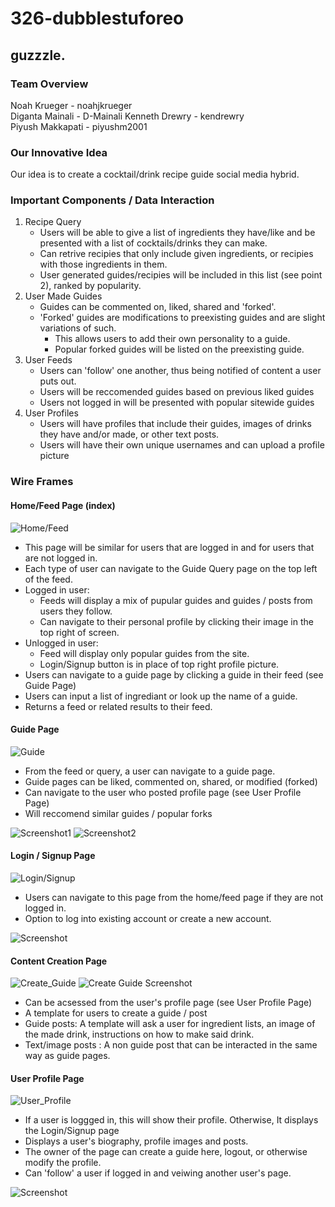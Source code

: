 # 326-dubblestuforeo  
## guzzzle.
### Team Overview  
Noah Krueger - noahjkrueger  
Diganta Mainali - D-Mainali
Kenneth Drewry - kendrewry  
Piyush Makkapati - piyushm2001  
### Our Innovative Idea  
Our idea is to create a cocktail/drink recipe guide social media hybrid.
### Important Components / Data Interaction
1. Recipe Query
    - Users will be able to give a list of ingredients they have/like and be presented with a list of cocktails/drinks they can make.
    - Can retrive recipies that only include given ingredients, or recipies with those ingredients in them.
    - User generated guides/recipies will be included in this list (see point 2), ranked by popularity.
2. User Made Guides
    - Guides can be commented on, liked, shared and 'forked'.
    - 'Forked' guides are modifications to preexisting guides and are slight variations of such. 
        - This allows users to add their own personality to a guide.
        - Popular forked guides will be listed on the preexisting guide.
3. User Feeds
    - Users can 'follow' one another, thus being notified of content a user puts out.
    - Users will be reccomended guides based on previous liked guides
    - Users not logged in will be presented with popular sitewide guides
4. User Profiles
    - Users will have profiles that include their guides, images of drinks they have and/or made, or other text posts.
    - Users will have their own unique usernames and can upload a profile picture
### Wire Frames

#### Home/Feed Page (index)
![Home/Feed](wireframes/feed_index.png)
- This page will be similar for users that are logged in and for users that are not logged in.
- Each type of user can navigate to the Guide Query page on the top left of the feed.
- Logged in user:
    - Feeds will display a mix of pupular guides and guides / posts from users they follow.
    - Can navigate to their personal profile by clicking their image in the top right of screen.
- Unlogged in user:
    - Feed will display only popular guides from the site.
    - Login/Signup button is in place of top right profile picture.
- Users can navigate to a guide page by clicking a guide in their feed (see Guide Page)
- Users can input a list of ingrediant or look up the name of a guide.
- Returns a feed or related results to their feed.
#### Guide Page
![Guide](wireframes/guide_page.png)
- From the feed or query, a user can navigate to a guide page.
- Guide pages can be liked, commented on, shared, or modified (forked)
- Can navigate to the user who posted profile page (see User Profile Page)
- Will reccomend similar guides / popular forks

![Screenshot1](screenshots/guide_Page_Screenshot1.png)
![Screenshot2](screenshots/guide_Page_Screenshot2.png)

#### Login / Signup Page
![Login/Signup](wireframes/login_signup.png)
- Users can navigate to this page from the home/feed page if they are not logged in.
- Option to log into existing account or create a new account.

![Screenshot](screenshots/loginPage.png)

#### Content Creation Page
![Create_Guide](wireframes/create_guide.png)
![Create Guide Screenshot](screenshots/create_guide.JPG)
- Can be acsessed from the user's profile page (see User Profile Page)
- A template for users to create a guide / post
- Guide posts: A template  will ask a user for ingredient lists, an image of the made drink, instructions on how to make said drink.
- Text/image posts : A non guide post that can be interacted in the same way as guide pages.
#### User Profile Page
![User_Profile](wireframes/user_profile.png)
- If a user is loggged in, this will show their profile. Otherwise, It displays the Login/Signup page
- Displays a user's biography, profile images and posts.
- The owner of the page can create a guide here, logout, or otherwise modify the profile.
- Can 'follow' a user if logged in and veiwing another user's page.

![Screenshot](screenshots/userProfile.png)
